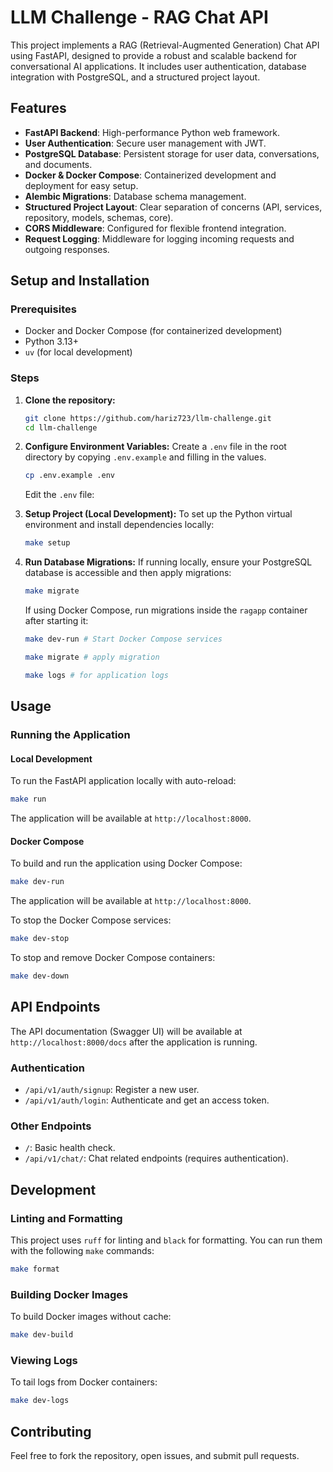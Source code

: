 # LLM Challenge - RAG Chat API

This project implements a RAG (Retrieval-Augmented Generation) Chat API using FastAPI, designed to provide a robust and scalable backend for conversational AI applications. It includes user authentication, database integration with PostgreSQL, and a structured project layout.

## Features

-   **FastAPI Backend**: High-performance Python web framework.
-   **User Authentication**: Secure user management with JWT.
-   **PostgreSQL Database**: Persistent storage for user data, conversations, and documents.
-   **Docker & Docker Compose**: Containerized development and deployment for easy setup.
-   **Alembic Migrations**: Database schema management.
-   **Structured Project Layout**: Clear separation of concerns (API, services, repository, models, schemas, core).
-   **CORS Middleware**: Configured for flexible frontend integration.
-   **Request Logging**: Middleware for logging incoming requests and outgoing responses.

## Setup and Installation

### Prerequisites

-   Docker and Docker Compose (for containerized development)
-   Python 3.13+
-   `uv` (for local development)

### Steps

1.  **Clone the repository:**
    ```bash
    git clone https://github.com/hariz723/llm-challenge.git
    cd llm-challenge
    ```

2.  **Configure Environment Variables:**
    Create a `.env` file in the root directory by copying `.env.example` and filling in the values.

    ```bash
    cp .env.example .env
    ```

    Edit the `.env` file:
   
3.  **Setup Project (Local Development):**
    To set up the Python virtual environment and install dependencies locally:
    ```bash
    make setup
    ```

4.  **Run Database Migrations:**
    If running locally, ensure your PostgreSQL database is accessible and then apply migrations:
    ```bash
    make migrate
    ```
    If using Docker Compose, run migrations inside the `ragapp` container after starting it:
    ```bash
    make dev-run # Start Docker Compose services
    ```
    ```bash
    make migrate # apply migration
    ```
    ```bash
    make logs # for application logs
    ```
## Usage

### Running the Application

#### Local Development

To run the FastAPI application locally with auto-reload:
```bash
make run
```
The application will be available at `http://localhost:8000`.

#### Docker Compose

To build and run the application using Docker Compose:
```bash
make dev-run
```
The application will be available at `http://localhost:8000`.

To stop the Docker Compose services:
```bash
make dev-stop
```

To stop and remove Docker Compose containers:
```bash
make dev-down
```

## API Endpoints

The API documentation (Swagger UI) will be available at `http://localhost:8000/docs` after the application is running.

### Authentication

-   `/api/v1/auth/signup`: Register a new user.
-   `/api/v1/auth/login`: Authenticate and get an access token.

### Other Endpoints

-   `/`: Basic health check.
-   `/api/v1/chat/`: Chat related endpoints (requires authentication).

## Development

### Linting and Formatting

This project uses `ruff` for linting and `black` for formatting.
You can run them with the following `make` commands:

```bash
make format
```

### Building Docker Images

To build Docker images without cache:
```bash
make dev-build
```

### Viewing Logs

To tail logs from Docker containers:
```bash
make dev-logs
```

## Contributing

Feel free to fork the repository, open issues, and submit pull requests.